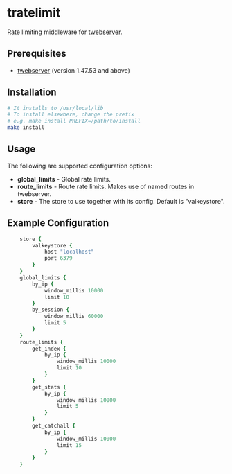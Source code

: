 # tratelimit

Rate limiting middleware for [twebserver](https://github.com/jerily/twebserver).

## Prerequisites

- [twebserver](https://github.com/jerily/twebserver) (version 1.47.53 and above)

## Installation

```bash
# It installs to /usr/local/lib
# To install elsewhere, change the prefix
# e.g. make install PREFIX=/path/to/install
make install
```

## Usage

The following are supported configuration options:

* **global_limits** - Global rate limits.
* **route_limits** - Route rate limits. Makes use of named routes in twebserver.
* **store** - The store to use together with its config. Default is "valkeystore".

## Example Configuration

```tcl
    store {
        valkeystore {
            host "localhost"
            port 6379
        }
    }
    global_limits {
        by_ip {
            window_millis 10000
            limit 10
        }
        by_session {
            window_millis 60000
            limit 5
        }
    }
    route_limits {
        get_index {
            by_ip {
                window_millis 10000
                limit 10
            }
        }
        get_stats {
            by_ip {
                window_millis 10000
                limit 5
            }
        }
        get_catchall {
            by_ip {
                window_millis 10000
                limit 15
            }
        }
    }
```